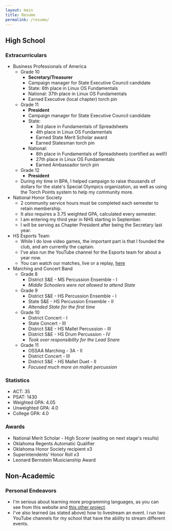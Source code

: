 ```yaml
---
layout: main
title: Resume
permalink: /resume/
---
```


## High School
### Extracurriculars
- Business Professionals of America
  - Grade 10
    - **Secretary/Treasurer**
    - Campaign manager for State Executive Council candidate
    - State: 6th place in Linux OS Fundamentals
    - National: 37th place in Linux OS Fundamentals
    - Earned Executive (local chapter) torch pin
  - Grade 11
    - **President**
    - Campaign manager for State Executive Council candidate
    - State:
      - 3rd place in Fundamentals of Spreadsheets
      - 4th place in Linux OS Fundamentals
      - Earned State Merit Scholar award
      - Earned Statesman torch pin
    - National:
      - 8th place in Fundamentals of Spreadsheets (certified as well!)
      - 27th place in Linux OS Fundamentals
      - Earned Ambassador torch pin
  - Grade 12
    - **President**
  - During my time in BPA, I helped campaign to raise thousands of dollars for the state's Special Olympics organization,
    as well as using the Torch Points system to help my community more.
- National Honor Society
  - 2 community service hours must be completed each semester to retain membership.
  - It also requires a 3.75 weighted GPA, calculated every semester.
  - I am entering my third year in NHS starting in September.
  - I will be serving as Chapter President after being the Secretary last year.
- HS Esports Team
  - While I do love video games, the important part is that I founded the club, and am currently the captain.
  - I've also run the YouTube channel for the Esports team for about a year now.
  - You can watch our matches, live or a replay, [here](https://youtube.com/@CHS-Wildcats)
- Marching and Concert Band
  - Grade 8
    - District S&E - MS Percussion Ensemble - I
    - *Middle Schoolers were not allowed to attend State*
  - Grade 9
    - District S&E - HS Percussion Ensemble - I
    - State S&E - HS Percussion Ensemble - II
    - *Attended State for the first time*
  - Grade 10
    - District Concert - I
    - State Concert - III
    - District S&E - HS Mallet Percussion - III
    - District S&E - HS Drum Percussion - IV
    - *Took over responsibility for the Lead Snare*
  - Grade 11
    - OSSAA Marching - 3A - II
    - District Concert - III
    - District S&E - HS Mallet Duet - II
    - *Focused much more on mallet percussion*

### Statistics
- ACT: 35
- PSAT: 1430
- Weighted GPA: 4.05
- Unweighted GPA: 4.0
- College GPA: 4.0

### Awards
- National Merit Scholar - High Scorer (waiting on next stage's results)
- Oklahoma Regents Automatic Qualifier
- Oklahoma Honor Society recipient x3
- Superintendents' Honor Roll x3
- Leonard Bernstein Musicianship Award

## Non-Academic
### Personal Endeavors
- I'm serious about learning more programming languages, as you can see from this website and [this other project](https://github.com/gsl4295/PicoLaunchTimer).
- I've also learned (as stated above) how to livestream an event. I run two YouTube channels for my school that have the ability to stream different events.

